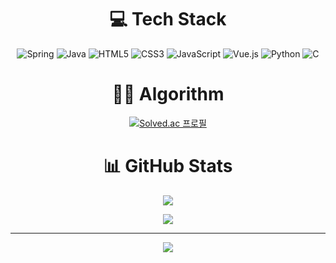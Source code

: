 <div align="center">

# 💻 Tech Stack

![Spring](https://img.shields.io/badge/Spring-%236DB33F.svg?style=flat-square&logo=spring&logoColor=white) ![Java](https://img.shields.io/badge/Java-%23ED8B00.svg?style=flat-square&logo=openjdk&logoColor=white) ![HTML5](https://img.shields.io/badge/HTML-%23E34F26.svg?style=flat-square&logo=html5&logoColor=white) ![CSS3](https://img.shields.io/badge/CSS-%231572B6.svg?style=flat-square&logo=css3&logoColor=white) ![JavaScript](https://img.shields.io/badge/Javascript-%23323330.svg?style=flat-square&logo=javascript&logoColor=%23F7DF1E) ![Vue.js](https://img.shields.io/badge/Vue.js-%2335495e.svg?style=flat-square&logo=vuedotjs&logoColor=%234FC08D) ![Python](https://img.shields.io/badge/Python-3670A0?style=flat-square&logo=python&logoColor=ffdd54) ![C](https://img.shields.io/badge/C-%2300599C.svg?style=flat-square&logo=c&logoColor=white)

# 👩‍💻 Algorithm
[![Solved.ac 프로필](http://mazassumnida.wtf/api/v2/generate_badge?boj=dumbbellpullover)](https://solved.ac/dumbbellpullover)

# 📊 GitHub Stats

![](https://github-readme-stats.vercel.app/api?username=kocoveen&theme=dark&hide_border=false&include_all_commits=false&count_private=false)<br/>
<!-- ![](https://github-readme-streak-stats.herokuapp.com/?user=kocoveen&theme=dark&hide_border=false)<br/> -->
![](https://github-readme-stats.vercel.app/api/top-langs/?username=kocoveen&theme=dark&hide_border=false&include_all_commits=false&count_private=false&layout=compact)

---

[![](https://visitcount.itsvg.in/api?id=kocoveen&icon=0&color=0)](https://visitcount.itsvg.in)

</div>


<!--
**kocoveen/kocoveen** is a ✨ _special_ ✨ repository because its `README.md` (this file) appears on your GitHub profile.

Here are some ideas to get you started:

- 🔭 I’m currently working on ...
- 🌱 I’m currently learning ...
- 👯 I’m looking to collaborate on ...
- 🤔 I’m looking for help with ...
- 💬 Ask me about ...
- 📫 How to reach me: ...
- 😄 Pronouns: ...
- ⚡ Fun fact: ...
-->
